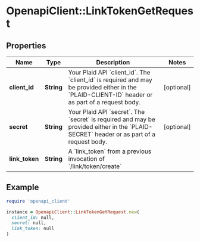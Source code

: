 # OpenapiClient::LinkTokenGetRequest

## Properties

| Name | Type | Description | Notes |
| ---- | ---- | ----------- | ----- |
| **client_id** | **String** | Your Plaid API &#x60;client_id&#x60;. The &#x60;client_id&#x60; is required and may be provided either in the &#x60;PLAID-CLIENT-ID&#x60; header or as part of a request body. | [optional] |
| **secret** | **String** | Your Plaid API &#x60;secret&#x60;. The &#x60;secret&#x60; is required and may be provided either in the &#x60;PLAID-SECRET&#x60; header or as part of a request body. | [optional] |
| **link_token** | **String** | A &#x60;link_token&#x60; from a previous invocation of &#x60;/link/token/create&#x60; |  |

## Example

```ruby
require 'openapi_client'

instance = OpenapiClient::LinkTokenGetRequest.new(
  client_id: null,
  secret: null,
  link_token: null
)
```

